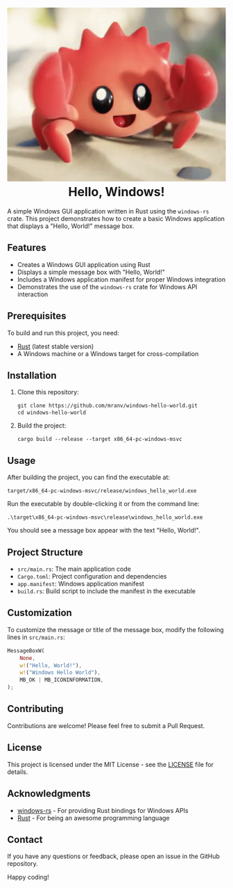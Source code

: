 <h1 align="center">
<br>
<img src=assets/1_EyBu3xyslFozyfa_UUlK0w.gif height="400" width="600">
<br>
<strong>Hello, Windows!</strong>
</h1>

A simple Windows GUI application written in Rust using the `windows-rs` crate. This project demonstrates how to create a basic Windows application that displays a "Hello, World!" message box.

## Features

- Creates a Windows GUI application using Rust
- Displays a simple message box with "Hello, World!"
- Includes a Windows application manifest for proper Windows integration
- Demonstrates the use of the `windows-rs` crate for Windows API interaction

## Prerequisites

To build and run this project, you need:

- [Rust](https://www.rust-lang.org/tools/install) (latest stable version)
- A Windows machine or a Windows target for cross-compilation

## Installation

1. Clone this repository:

   ```
   git clone https://github.com/mranv/windows-hello-world.git
   cd windows-hello-world
   ```

2. Build the project:
   ```
   cargo build --release --target x86_64-pc-windows-msvc
   ```

## Usage

After building the project, you can find the executable at:

```
target/x86_64-pc-windows-msvc/release/windows_hello_world.exe
```

Run the executable by double-clicking it or from the command line:

```
.\target\x86_64-pc-windows-msvc\release\windows_hello_world.exe
```

You should see a message box appear with the text "Hello, World!".

## Project Structure

- `src/main.rs`: The main application code
- `Cargo.toml`: Project configuration and dependencies
- `app.manifest`: Windows application manifest
- `build.rs`: Build script to include the manifest in the executable

## Customization

To customize the message or title of the message box, modify the following lines in `src/main.rs`:

```rust
MessageBoxW(
    None,
    w!("Hello, World!"),
    w!("Windows Hello World"),
    MB_OK | MB_ICONINFORMATION,
);
```

## Contributing

Contributions are welcome! Please feel free to submit a Pull Request.

## License

This project is licensed under the MIT License - see the [LICENSE](LICENSE) file for details.

## Acknowledgments

- [windows-rs](https://github.com/microsoft/windows-rs) - For providing Rust bindings for Windows APIs
- [Rust](https://www.rust-lang.org/) - For being an awesome programming language

## Contact

If you have any questions or feedback, please open an issue in the GitHub repository.

Happy coding!
